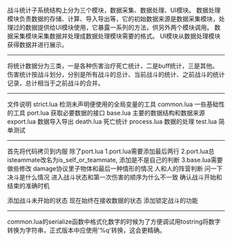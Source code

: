 战斗统计子系统结构上分为三个模块，数据采集、数据处理、UI模块。
数据处理模块负责数据的存储、计算、导入导出等，它的初始数据来源是数据采集模块，处理过的数据提供给UI模块使用，它暴露一系列的方法，供另外两个模块调用。
数据采集模块采集数据并处理成数据处理模块需要的格式。
UI模块从数据处理模块获得数据并进行展示。

---
将统计数据分为三类，一是各种伤害治疗死亡统计，二是buff统计，三是其他。
伤害统计按战斗划分，分别是所有战斗的总计、当前战斗的统计、之前战斗的统计记录，总计相当于之前战斗的合并。

---
文件说明
strict.lua
检测未声明便使用的全局变量的工具
common.lua
一些基础性的工具
port.lua
获取必要数据的接口
base.lua
主要的数据结构和数据来源
export.lua
数据导入导出
death.lua
死亡统计
process.lua
数据的处理
test.lua
简单测试

---
首先将代码拷贝到内服 除了port.lua
	1.port.lua需要添加最后两行
	2.port.lua总isteammate改名为is_self_or_teammate, 添加是不是自己的判断
	3.base.lua需要做些修改
damage协议里子物体和最后一种情形的情况
人和人的阵营判断 问一下决斗是什么情况
进入战斗状态和第一次伤害的顺序为什么不一致
确认战斗开始和结束的准确时机

添加战斗未开始的状态 现在始终在接收数据的状态
添加锁定战斗的功能

---
common.lua的serialize函数中格式化数字的时候为了方便调试用tostring将数字转换为字符串，正式版本中应使用'%q'转换，这会更精确。

